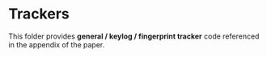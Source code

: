 # Trackers

This folder provides  **general / keylog / fingerprint tracker** code referenced in the appendix of the paper.

